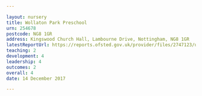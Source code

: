 ```yaml
---

layout: nursery
title: Wollaton Park Preschool
urn: 254678
postcode: NG8 1GR
address: Kingswood Church Hall, Lambourne Drive, Nottingham, NG8 1GR
latestReportUrl: https://reports.ofsted.gov.uk/provider/files/2747123/urn/254678.pdf
teaching: 2
development: 4
leadership: 4
outcomes: 2
overall: 4
date: 14 December 2017

---
```

